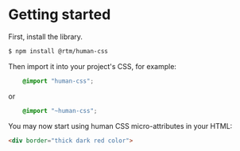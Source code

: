Getting started
=====

First, install the library.

```sh
$ npm install @rtm/human-css
```

Then import it into your project's CSS, for example:

```css
    @import "human-css";
```

or

```css
    @import "~human-css";
```

You may now start using human CSS micro-attributes in your HTML:

```html
<div border="thick dark red color">
```
